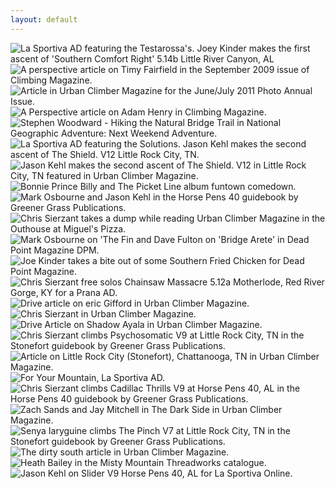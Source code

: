 ```yaml
---
layout: default
---
```


<img src="http://content.danlubbers.com/img/published/danlubbers-published-portfolio-1.jpg" data-title="Joey Kinder makes the first ascent of 'Southern Comfort Right' 5.14b Little River Canyon, AL" data-subtitle="La Sportiva Testarossa AD" alt="La Sportiva AD featuring the Testarossa's. Joey Kinder makes the first ascent of 'Southern Comfort Right' 5.14b Little River Canyon, AL" />
<img src="http://content.danlubbers.com/img/published/danlubbers-published-portfolio-2.jpg" data-title="A perspective article on Timy Fairfield" data-subtitle="Climbing Magazine, September 2009" alt="A perspective article on Timy Fairfield in the September 2009 issue of Climbing Magazine." />
<img src="http://content.danlubbers.com/img/published/danlubbers-published-portfolio-3.jpg" data-title="Article in Urban Climber Magazine" data-subtitle="June/July 2011 Photo Annual Issue" alt="Article in Urban Climber Magazine for the June/July 2011 Photo Annual Issue." />
<img src="http://content.danlubbers.com/img/published/danlubbers-published-portfolio-4.jpg" data-title="A Perspective article on Adam Henry" data-subtitle="Climbing Magazine" alt="A Perspective article on Adam Henry in Climbing Magazine." />

<img src="http://content.danlubbers.com/img/published/danlubbers-published-portfolio-5.jpg" data-title="Stephen Woodward - Hiking the Natural Bridge Trail" data-subtitle="National Geographic Adventure: Next Weekend Adventure" alt="Stephen Woodward - Hiking the Natural Bridge Trail in National Geographic Adventure: Next Weekend Adventure." />
<img src="http://content.danlubbers.com/img/published/danlubbers-published-portfolio-6.jpg" data-title="Jason Kehl makes the second ascent of The Shield. V12 Little Rock City, TN" data-subtitle="La Sportiva Solutions AD" alt="La Sportiva AD featuring the Solutions. Jason Kehl makes the second ascent of The Shield. V12 Little Rock City, TN." />
<img src="http://content.danlubbers.com/img/published/danlubbers-published-portfolio-7.jpg" data-title="Jason Kehl makes the second ascent of The Shield. V12." data-subtitle=" Little Rock City, TN featured in Urban Climber Magazine." alt="Jason Kehl makes the second ascent of The Shield. V12 in Little Rock City, TN featured in Urban Climber Magazine." />
<img src="http://content.danlubbers.com/img/published/danlubbers-published-portfolio-8.jpg" data-title="Bonnie Prince Billy and The Picket Line" data-subtitle="Funtown Comedown" alt="Bonnie Prince Billy and The Picket Line album funtown comedown." />
<img src="http://content.danlubbers.com/img/published/danlubbers-published-portfolio-9.jpg" data-title="Mark Osbourne and Jason Kehl" data-subtitle="Horse Pens 40 guidebook by Greener Grass Publications" alt="Mark Osbourne and Jason Kehl in the Horse Pens 40 guidebook by Greener Grass Publications." />
<img src="http://content.danlubbers.com/img/published/danlubbers-published-portfolio-10.jpg" data-title="Chris Sierzant takes a dump while reading Urban Climber Magazine" data-subtitle="Outhouse at Miguel's Pizza." alt="Chris Sierzant takes a dump while reading Urban Climber Magazine in the Outhouse at Miguel's Pizza." />
<img src="http://content.danlubbers.com/img/published/danlubbers-published-portfolio-11.jpg" data-title="Mark Osbourne on 'The Fin and Dave Fulton on 'Bridge Arete'" data-subtitle="Dead Point Magazine | Issue 3" alt="Mark Osbourne on 'The Fin and Dave Fulton on 'Bridge Arete' in Dead Point Magazine DPM." />
<img src="http://content.danlubbers.com/img/published/danlubbers-published-portfolio-12.jpg" data-title="Joe Kinder takes a bite out of some Southern Fried Chicken" data-subtitle="'Southern Fried Joe' in Dead Point Magazine" alt="Joe Kinder takes a bite out of some Southern Fried Chicken for Dead Point Magazine." />
<img src="http://content.danlubbers.com/img/published/danlubbers-published-portfolio-13.jpg" data-title="Chris Sierzant free solos Chainsaw Massacre 5.12a Motherlode, Red River Gorge, KY" data-subtitle="Prana AD" alt="Chris Sierzant free solos Chainsaw Massacre 5.12a Motherlode, Red River Gorge, KY for a Prana AD." />
<img src="http://content.danlubbers.com/img/published/danlubbers-published-portfolio-14.jpg" data-title="Drive Article: Eric Gifford" data-subtitle="Urban Climber Magazine | August 2011" alt="Drive article on eric Gifford in Urban Climber Magazine." />
<img src="http://content.danlubbers.com/img/published/danlubbers-published-portfolio-15.jpg" data-title="Chris Sierzant" data-subtitle="Urban Climber Magazine | Feb/Mar 08" alt="Chris Sierzant in Urban Climber Magazine." />
<img src="http://content.danlubbers.com/img/published/danlubbers-published-portfolio-16.jpg" data-title="Drive Article: Shadow Ayala" data-subtitle="Urban Climber Magazine" alt="Drive Article on Shadow Ayala in Urban Climber Magazine." />
<img src="http://content.danlubbers.com/img/published/danlubbers-published-portfolio-17.jpg" data-title="Chris Sierzant climbs Psychosomatic V9 at Little Rock City, TN" data-subtitle="Stonefort guidebook by Greener Grass Publications" alt="Chris Sierzant climbs Psychosomatic V9 at Little Rock City, TN in the Stonefort guidebook by Greener Grass Publications." />
<img src="http://content.danlubbers.com/img/published/danlubbers-published-portfolio-18.jpg" data-title="Article on Little Rock City, Chattanooga, TN" data-subtitle="Urban Climber Magazine" alt="Article on Little Rock City (Stonefort), Chattanooga, TN in Urban Climber Magazine." />
<img src="http://content.danlubbers.com/img/published/danlubbers-published-portfolio-19.jpg" data-title="For Your Mountain" data-subtitle="La Sportiva AD" alt="For Your Mountain, La Sportiva AD." />
<img src="http://content.danlubbers.com/img/published/danlubbers-published-portfolio-20.jpg" data-title="Chris Sierzant climbs Cadillac Thrills V9 at Horse Pens 40, AL" data-subtitle="Horse Pens 40 guidebook by Greener Grass Publications" alt="Chris Sierzant climbs Cadillac Thrills V9 at Horse Pens 40, AL in the Horse Pens 40 guidebook by Greener Grass Publications." />
<img src="http://content.danlubbers.com/img/published/danlubbers-published-portfolio-21.jpg" data-title="Zach Sands and Jay Mitchell in The Dark Side" data-subtitle="Urban Climber Magazine" alt="Zach Sands and Jay Mitchell in The Dark Side in Urban Climber Magazine." />
<img src="http://content.danlubbers.com/img/published/danlubbers-published-portfolio-22.jpg" data-title="Senya Iaryguine climbs The Pinch V7 at Little Rock City, TN" data-subtitle="Stonefort guidebook by Greener Grass Publications" alt="Senya Iaryguine climbs The Pinch V7 at Little Rock City, TN in the Stonefort guidebook by Greener Grass Publications." />
<img src="http://content.danlubbers.com/img/published/danlubbers-published-portfolio-23.jpg" data-title="The dirty south article" data-subtitle="Urban Climber Magazine" alt="The dirty south article in Urban Climber Magazine." />
<img src="http://content.danlubbers.com/img/published/danlubbers-published-portfolio-24.jpg" data-title="Heath Bailey" data-subtitle="Misty Mountain Threadworks | Catalogue 06" alt="Heath Bailey in the Misty Mountain Threadworks catalogue." />
<img src="http://content.danlubbers.com/img/published/danlubbers-published-portfolio-25.jpg" data-title="Jason Kehl on Slider V9 Horse Pens 40, AL" data-subtitle="La Sportiva Online | Solutions Tour" alt="Jason Kehl on Slider V9 Horse Pens 40, AL for La Sportiva Online." />
